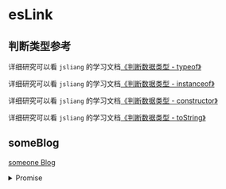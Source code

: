 # esLink

## 判断类型参考

详细研究可以看 `jsliang` 的学习文档[《判断数据类型 - typeof》](https://github.com/LiangJunrong/document-library/blob/master/JavaScript-library/JavaScript/表达式和运算符/判断数据类型/判断数据类型-typeof.md)

详细研究可以看 `jsliang` 的学习文档[《判断数据类型 - instanceof》](https://github.com/LiangJunrong/document-library/blob/master/JavaScript-library/JavaScript/表达式和运算符/判断数据类型/判断数据类型-instanceof.md)

详细研究可以看 `jsliang` 的学习文档[《判断数据类型 - constructor》](https://github.com/LiangJunrong/document-library/blob/master/JavaScript-library/JavaScript/表达式和运算符/判断数据类型/判断数据类型-constructor.md)

详细研究可以看 `jsliang` 的学习文档[《判断数据类型 - toString》](https://github.com/LiangJunrong/document-library/blob/master/JavaScript-library/JavaScript/表达式和运算符/判断数据类型/判断数据类型-toString.md)

## someBlog

[someone Blog](https://github.com/chenqf/frontEndBlog)

<details>

<summary>Promise</summary>

[ES6-promise](https://link.jianshu.com?t=http%3A%2F%2Fes6.ruanyifeng.com%2F%23docs%2Fpromise)

 [Promises/A+规范-英文](https://link.jianshu.com?t=https%3A%2F%2Fpromisesaplus.com%2F)

 [Promises/A+规范-翻译1](https://link.jianshu.com?t=https%3A%2F%2Fsegmentfault.com%2Fa%2F1190000002452115)

 [Promises/A+规范-翻译-推荐](https://link.jianshu.com?t=https%3A%2F%2Fmalcolmyu.github.io%2F2015%2F06%2F12%2FPromises-A-Plus%2F%23note-4)

 [JS执行栈](https://link.jianshu.com?t=https%3A%2F%2Fwww.cnblogs.com%2Fmqliutie%2Fp%2F4422247.html)

 [Javascript异步编程的4种方法](https://link.jianshu.com?t=http%3A%2F%2Fwww.ruanyifeng.com%2Fblog%2F2012%2F12%2Fasynchronous%EF%BC%BFjavascript.html)

[链接](https://www.jianshu.com/p/459a856c476f)

</details>